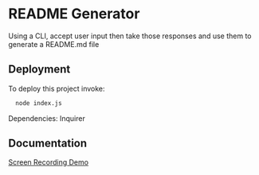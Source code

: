 
# README Generator

Using a CLI, accept user input then take those responses and use them to generate a README.md file

## Deployment

To deploy this project invoke:

```bash
  node index.js
```

Dependencies: Inquirer



  
## Documentation

[Screen Recording Demo](https://drive.google.com/file/d/1A6p6AOVkOK-bBedFicHYyLl4m67o7VAS/view)

  
